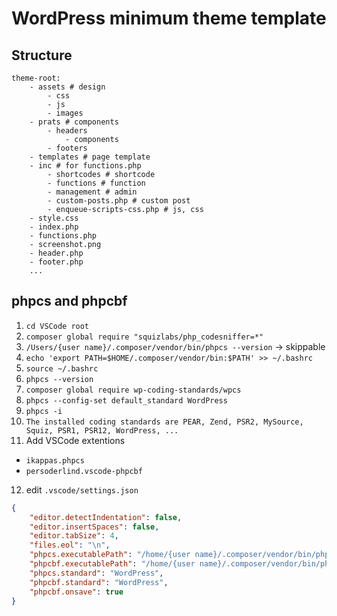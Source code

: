# WordPress minimum theme template

## Structure

```
theme-root:
	- assets # design
		- css
		- js
		- images
	- prats # components
		- headers
			- components
		- footers
	- templates # page template
	- inc # for functions.php
		- shortcodes # shortcode
		- functions # function
		- management # admin 
		- custom-posts.php # custom post
		- enqueue-scripts-css.php # js, css
	- style.css
	- index.php
	- functions.php
	- screenshot.png
	- header.php
	- footer.php
	...
```

## phpcs and phpcbf

1. `cd VSCode root`
2. `composer global require "squizlabs/php_codesniffer=*"`
3. `/Users/{user name}/.composer/vendor/bin/phpcs --version` -> skippable
4. `echo 'export PATH=$HOME/.composer/vendor/bin:$PATH' >> ~/.bashrc`
5. `source ~/.bashrc`
6. `phpcs --version`
7. `composer global require wp-coding-standards/wpcs`
8. `phpcs --config-set default_standard WordPress`
9. `phpcs -i`
10. `The installed coding standards are PEAR, Zend, PSR2, MySource, Squiz, PSR1, PSR12, WordPress, ...`
11. Add VSCode extentions
  - `ikappas.phpcs`
  - `persoderlind.vscode-phpcbf`
12. edit `.vscode/settings.json`

```settings.json
{
    "editor.detectIndentation": false,
    "editor.insertSpaces": false,
    "editor.tabSize": 4,
    "files.eol": "\n",
    "phpcs.executablePath": "/home/{user name}/.composer/vendor/bin/phpcs",
    "phpcbf.executablePath": "/home/{user name}/.composer/vendor/bin/phpcbf",
    "phpcs.standard": "WordPress",
    "phpcbf.standard": "WordPress",
    "phpcbf.onsave": true
}
```

